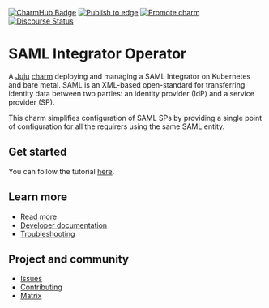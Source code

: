 [![CharmHub Badge](https://charmhub.io/saml-integrator/badge.svg)](https://charmhub.io/saml-integrator)
[![Publish to edge](https://github.com/canonical/saml-integrator-operator/actions/workflows/publish_charm.yaml/badge.svg)](https://github.com/canonical/saml-integrator-operator/actions/workflows/publish_charm.yaml)
[![Promote charm](https://github.com/canonical/saml-integrator-operator/actions/workflows/promote_charm.yaml/badge.svg)](https://github.com/canonical/saml-integrator-operator/actions/workflows/promote_charm.yaml)
[![Discourse Status](https://img.shields.io/discourse/status?server=https%3A%2F%2Fdiscourse.charmhub.io&style=flat&label=CharmHub%20Discourse)](https://discourse.charmhub.io)

# SAML Integrator Operator

A [Juju](https://juju.is/) [charm](https://juju.is/docs/olm/charmed-operators)
deploying and managing a SAML Integrator on Kubernetes and bare metal. SAML
is an XML-based open-standard for transferring identity data between two parties:
an identity provider (IdP) and a service provider (SP).

This charm simplifies configuration of SAML SPs by providing a single point
of configuration for all the requirers using the same SAML entity.

## Get started

You can follow the tutorial [here](https://charmhub.io/saml-integrator/docs/tutorial-getting-started).

## Learn more
* [Read more](https://charmhub.io/saml-integrator) <!--Link to the charm's official documentation-->
* [Developer documentation](https://charmhub.io/saml-integrator/docs) <!--Link to any developer documentation-->
* [Troubleshooting](https://chat.charmhub.io/charmhub/channels/charm-dev) <!--(Optional) Link to a page or section about troubleshooting/FAQ-->

## Project and community
* [Issues](https://github.com/canonical/saml-integrator-operator/issues) <!--Link to GitHub issues (if applicable)-->
* [Contributing](https://charmhub.io/saml-integrator/docs/how-to-contribute) <!--Link to any contribution guides-->
* [Matrix](https://chat.charmhub.io/charmhub/channels/charm-dev) <!--Link to contact info (if applicable), e.g. Matrix channel-->
